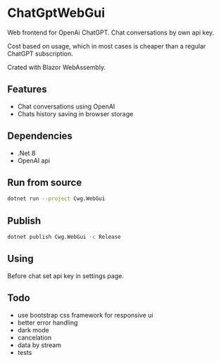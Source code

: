 # ChatGptWebGui

Web frontend for OpenAi ChatGPT.
Chat conversations by own api key.

Cost based on usage, which in most cases is cheaper than a regular ChatGPT subscription.

Crated with Blazor WebAssembly.

## Features

- Chat conversations using OpenAI
- Chats history saving in browser storage

## Dependencies

- .Net 8
- OpenAI api

## Run from source
```sh
dotnet run --project Cwg.WebGui
```

## Publish
```sh
dotnet publish Cwg.WebGui -c Release
```

## Using

Before chat set api key in settings page.

## Todo

- use bootstrap css framework for responsive ui
- better error handling
- dark mode
- cancelation
- data by stream
- tests
